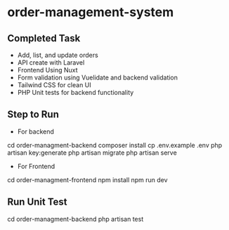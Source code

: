 # order-management-system

## Completed Task

- Add, list, and update orders
- API create with Laravel
- Frontend Using Nuxt 
- Form validation using Vuelidate and backend validation
- Tailwind CSS for clean UI
- PHP Unit tests for backend functionality

## Step to Run

- For backend 

cd order-managment-backend
composer install
cp .env.example .env
php artisan key:generate
php artisan migrate
php artisan serve

- For Frontend

cd order-managment-frontend
npm install
npm run dev

## Run Unit Test

cd order-managment-backend
php artisan test
